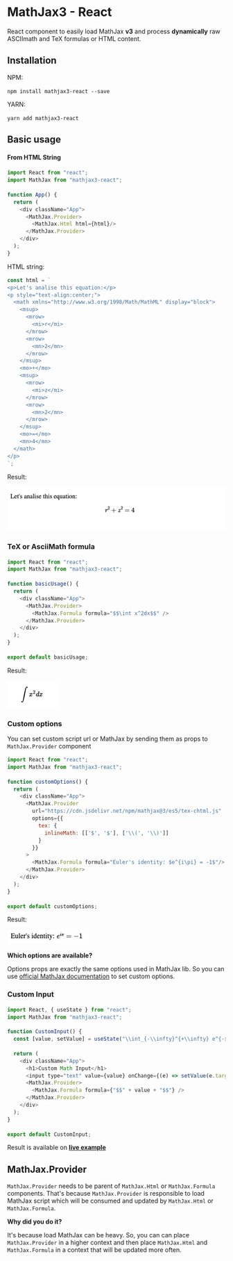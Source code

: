 # MathJax3 - React 

React component to  easily load MathJax **v3** and process **dynamically** raw ASCIImath and TeX formulas or HTML content.

## Installation

NPM:

``npm install mathjax3-react --save``

YARN:

``yarn add mathjax3-react``

## Basic usage

#### From HTML String

````javascript
import React from "react";
import MathJax from "mathjax3-react";

function App() {
  return (
    <div className="App">
      <MathJax.Provider>
        <MathJax.Html html={html}/>
      </MathJax.Provider>
    </div>
  );
}
````

HTML string:

````javascript
const html = `
<p>Let's analise this equation:</p>
<p style="text-align:center;">
  <math xmlns="http://www.w3.org/1998/Math/MathML" display="block">
    <msup>
      <mrow>
        <mi>r</mi>
      </mrow>
      <mrow>
        <mn>2</mn>
      </mrow>
    </msup>
    <mo>+</mo>
    <msup>
      <mrow>
        <mi>z</mi>
      </mrow>
      <mrow>
        <mn>2</mn>
      </mrow>
    </msup>
    <mo>=</mo>
    <mn>4</mn>
  </math>
</p>
`;
````

Result:

![basic html example](./docs/images/html-basic.png)

### TeX or AsciiMath formula

````javascript
import React from "react";
import MathJax from "mathjax3-react";

function basicUsage() {
  return (
    <div className="App">
      <MathJax.Provider>
        <MathJax.Formula formula="$$\int x^2dx$$" />
      </MathJax.Provider>
    </div>
  );
}

export default basicUsage;

````

Result:

![basic formula example](./docs/images/formula-basic.png)

### Custom options

You can set custom script url or MathJax by sending them as props to ``MathJax.Provider`` component

````javascript
import React from "react";
import MathJax from "mathjax3-react";

function customOptions() {
  return (
    <div className="App">
      <MathJax.Provider
        url="https://cdn.jsdelivr.net/npm/mathjax@3/es5/tex-chtml.js"
        options={{
          tex: {
            inlineMath: [['$', '$'], ['\\(', '\\)']]
          }
        }}
      >
        <MathJax.Formula formula="Euler's identity: $e^{i\pi} = -1$"/>
      </MathJax.Provider>
    </div>
  );
}

export default customOptions;

````

Result:

![custom formula example](./docs/images/formula-custom.png)

**Which options are available?**

Options props are exactly the same options used in MathJax lib. So you can use [official MathJax documentation](https://docs.mathjax.org/en/latest/web/configuration.html) to set custom options.

### Custom Input
````javascript
import React, { useState } from "react";
import MathJax from "mathjax3-react";

function CustomInput() {
  const [value, setValue] = useState("\\int_{-\\infty}^{+\\infty} e^{-x^2} dx = \\sqrt{\\pi}");

  return (
    <div className="App">
      <h1>Custom Math Input</h1>
      <input type="text" value={value} onChange={(e) => setValue(e.target.value)} style={{width: '100%'}}/>
      <MathJax.Provider>
        <MathJax.Formula formula={"$$" + value + "$$"} />
      </MathJax.Provider>
    </div>
  );
}

export default CustomInput;

````

Result is available on [**live example**](https://asnunes.github.io/mathjax3-react/)



## MathJax.Provider

``MathJax.Provider`` needs to be parent of ``MathJax.Html`` or ``MathJax.Formula`` components. That's because ``MathJax.Provider`` is responsible to load MathJax script which will be consumed and updated by ``MathJax.Html`` or ``MathJax.Formula``.

**Why did you do it?**

It's because load MathJax can be heavy. So, you can can place ``MathJax.Provider`` in a higher context and then place ``MathJax.Html`` and ``MathJax.Formula`` in a context that will be updated more often.

